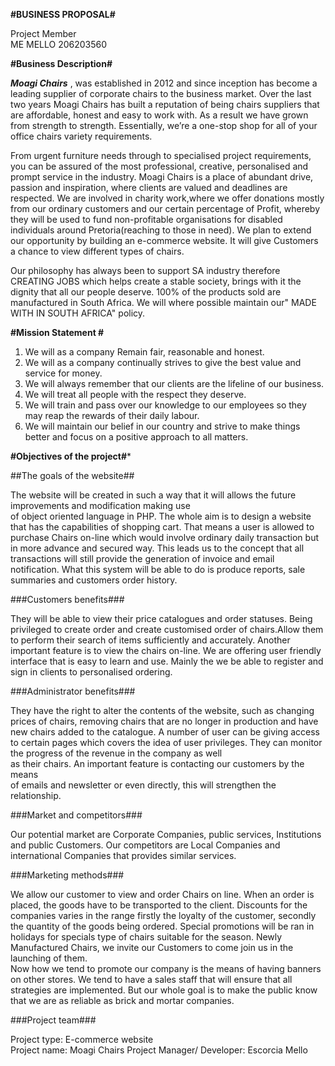 **#BUSINESS PROPOSAL#**			
	
Project Member	
 ME MELLO	206203560	
	
**#Business Description#**	

 **_Moagi  Chairs_** , was established in 2012 and since inception has become a leading supplier of corporate chairs to the business market. 
 Over the last two years Moagi Chairs has built a reputation of being chairs suppliers that are affordable, honest and easy to work with.
 As a result we have grown from strength to strength.
Essentially, we’re a one-stop shop for all of your office chairs variety requirements. 

From urgent furniture needs through to specialised project requirements, you can be assured of the most professional,
 creative, personalised and prompt service in the industry.
 Moagi Chairs is a place of abundant drive, passion and inspiration, where clients are valued and deadlines are respected. 
 We are involved in charity work,where we offer donations  mostly from our ordinary customers and our certain percentage of Profit, 
 whereby they will be used to fund non-profitable organisations for disabled individuals around Pretoria(reaching to those in need).
 We plan to extend our opportunity by building an e-commerce  website. 
 It will give Customers a chance to view different types of chairs.

 Our philosophy has always been to support SA industry therefore CREATING JOBS which helps create a stable society, 
  brings with it the dignity that all our people deserve.
  100% of the products sold are manufactured in South Africa.
  We will where possible maintain our" MADE WITH IN SOUTH AFRICA" policy.
  
**#Mission Statement #**

 1. We will as a company Remain fair, reasonable and honest.
 2. We will as a company continually strives to give the best value and service for money.
 3. We will always remember that our clients are the lifeline of our business.
 4. We will treat all people with the respect they deserve.
 5. We will train and pass over our knowledge to our employees so they may reap the rewards of their daily labour.
 6. We will maintain our belief in our country and strive to make things better and focus on a positive approach to all matters.	
		

		
**#Objectives of the project#***		
		
##The goals of the website##		
		
The website will be created in such a way that it will allows the future improvements and modification making use		
of object oriented language in PHP. The whole aim is to design a website that has the capabilities of shopping cart.
That means a user is allowed to purchase Chairs on-line which would involve ordinary daily transaction but in more advance and secured way.
This leads us to the concept that all transactions will still provide the generation of invoice and email notification. 
What this system will be able to do is produce reports, sale summaries and customers order history.		
		
###Customers benefits###		
		
They will be able to view their price catalogues and order statuses. Being privileged to create order and create 
customised order of chairs.Allow them to perform their search of items sufficiently and accurately. 
Another important feature is to view the chairs on-line. We are offering user friendly interface that is easy to learn and use. 
Mainly the we be able to register and sign in clients to personalised ordering.		
		
###Administrator benefits###		
		
They have the right to alter the contents of the website, such as changing prices of chairs, removing chairs that are no longer in production
and have new chairs added to the catalogue. A number of user can be giving access		
to certain pages which covers the idea of user privileges. They can monitor the progress of the revenue in the company as well		
as their chairs. An important feature is contacting our customers by the means		
of emails and newsletter or even directly, this will strengthen the relationship.		
		
###Market and competitors###		
		
Our potential market are Corporate Companies, public services, Institutions and public Customers.
 Our competitors are Local Companies and international Companies that provides similar services.		
		
###Marketing methods###		
		
We allow our customer to view and order Chairs on line. When an order is placed, the goods have to be transported to the client.
Discounts for the companies varies in the range firstly the loyalty of the customer, secondly the quantity of the goods being ordered.
Special promotions will be ran in holidays for specials type of chairs suitable for the season.
Newly Manufactured Chairs, we invite our Customers to come join us in the launching of them.  		
 Now how we tend to promote our company is the means of having banners on other stores.
 We tend to have a sales staff that will ensure that all strategies are implemented.
 But our whole goal is to make the public know that we are as reliable as brick and mortar companies. 		
		
###Project team###		
		
Project type: E-commerce website		
Project name: Moagi Chairs
Project Manager/ Developer: Escorcia Mello	
			
		

